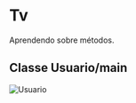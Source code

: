 # Tv
Aprendendo sobre métodos.
 ## Classe Usuario/main
 ![Usuario](https://user-images.githubusercontent.com/91918988/224569564-e0f7d624-8c55-43e8-a3bb-f99fa91f023f.png)
